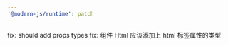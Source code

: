 ```yaml
---
'@modern-js/runtime': patch
---
```


fix: <Html> should add <html> props types
fix: 组件 Html 应该添加上 html 标签属性的类型
